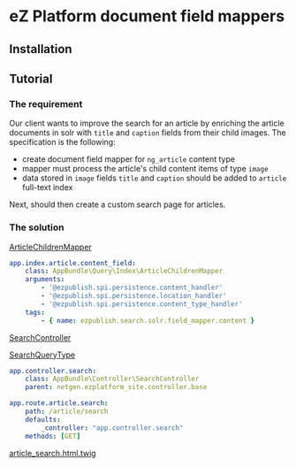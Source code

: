 # eZ Platform document field mappers

## Installation

## Tutorial

### The requirement

Our client wants to improve the search for an article by enriching the article documents in solr with `title` and `caption` fields from their child images.
The specification is the following:
- create document field mapper for `ng_article` content type
- mapper must process the article's child content items of type `image`
- data stored in `image` fields `title` and `caption` should be added to `article` full-text index

Next, should then create a custom search page for articles.


### The solution

[ArticleChildrenMapper](src/AppBundle/Query/Index/ArticleChildrenMapper.php)

```yaml
app.index.article.content_field:
    class: AppBundle\Query\Index\ArticleChildrenMapper
    arguments:
        - '@ezpublish.spi.persistence.content_handler'
        - '@ezpublish.spi.persistence.location_handler'
        - '@ezpublish.spi.persistence.content_type_handler'
    tags:
        - { name: ezpublish.search.solr.field_mapper.content }
```

[SearchController](src/AppBundle/Controller/SearchController.php)

[SearchQueryType](vendor/netgen/site-bundle/bundle/QueryType/SearchQueryType.php)

```yaml
app.controller.search:
    class: AppBundle\Controller\SearchController
    parent: netgen.ezplatform_site.controller.base
```

```yaml
app.route.article.search:
    path: /article/search
    defaults:
        _controller: "app.controller.search"
    methods: [GET]
```

[article_search.html.twig](src/AppBundle/Resources/views/themes/app/search/article_search.html.twig)
